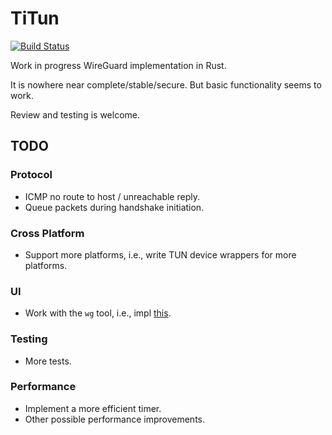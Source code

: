 # TiTun

[![Build Status](https://travis-ci.org/sopium/titun.svg?branch=master)](https://travis-ci.org/sopium/titun)

Work in progress WireGuard implementation in Rust.

It is nowhere near complete/stable/secure. But basic functionality seems to work.

Review and testing is welcome.

## TODO

### Protocol

* ICMP no route to host / unreachable reply.
* Queue packets during handshake initiation.

### Cross Platform

* Support more platforms, i.e., write TUN device wrappers for more platforms.

### UI

* Work with the `wg` tool, i.e., impl [this](https://www.wireguard.io/xplatform/).

### Testing

* More tests.

### Performance

* Implement a more efficient timer.
* Other possible performance improvements.
